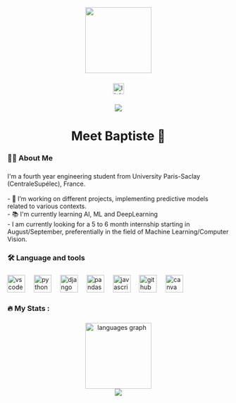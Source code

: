 <div align="center">
  <img height="150" src="https://ajmendez.github.io/assets/helloworld_finished.png"  />
</div>

###

<div align="center">
   <a href="https://www.linkedin.com/in/baptiste-barraqu%C3%A9-800a3a290/" target="_blank">
    <img src="https://img.shields.io/static/v1?message=LinkedIn&logo=linkedin&label=&color=0077B5&logoColor=white&labelColor=&style=for-the-badge" height="25" alt="linkedin logo" />
  </a>
</div>

###

<div align="center">
  <img src="https://visitor-badge.laobi.icu/badge?page_id=baptistebarraque.baptistebarraque&"  />
</div>

###

<h1 align="center">Meet Baptiste 👋</h1>

###

<h3 align="left">👩‍💻  About Me</h3>

###

<p align="left">I'm a fourth year engineering student from University Paris-Saclay (CentraleSupélec), France.<br><br>- 🔭 I’m working on different projects, implementing predictive models related to various contexts.<br>- 📚 I'm currently learning AI, ML and DeepLearning<br>- I am currently looking for a 5 to 6 month internship starting in August/September, preferentially in the field of Machine Learning/Computer Vision.</p>

###

<h3 align="left">🛠 Language and tools</h3>

###

<div align="left">
  <img src="https://cdn.jsdelivr.net/gh/devicons/devicon/icons/vscode/vscode-original.svg" height="40" alt="vscode logo"  />
  <img width="12" />
  <img src="https://cdn.jsdelivr.net/gh/devicons/devicon/icons/python/python-original.svg" height="40" alt="python logo"  />
  <img width="12" />
  <img src="https://cdn.jsdelivr.net/gh/devicons/devicon/icons/django/django-plain.svg" height="40" alt="django logo"  />
  <img width="12" />
  <img src="https://cdn.jsdelivr.net/gh/devicons/devicon/icons/pandas/pandas-original.svg" height="40" alt="pandas logo"  />
  <img width="12" />
  <img src="https://cdn.jsdelivr.net/gh/devicons/devicon/icons/javascript/javascript-original.svg" height="40" alt="javascript logo"  />
  <img width="12" />
  <img src="https://cdn.jsdelivr.net/gh/devicons/devicon/icons/github/github-original.svg" height="40" alt="github logo"  />
  <img width="12" />
  <img src="https://cdn.jsdelivr.net/gh/devicons/devicon/icons/canva/canva-original.svg" height="40" alt="canva logo"  />
</div>

###

<h3 align="left">🔥   My Stats :</h3>

###

<div align="center">
  <img src="https://github-readme-stats.vercel.app/api/top-langs?username=baptistebarraque&locale=en&hide_title=false&layout=compact&card_width=320&langs_count=5&theme=dracula&hide_border=false&order=2" height="150" alt="languages graph"  />
</div>


<div align="center">
  <img src="https://profile-counter.glitch.me/baptistebarraque/count.svg?"  />
</div>

###
